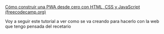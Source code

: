 [Cómo construir una PWA desde cero con HTML, CSS y JavaScript (freecodecamp.org)](https://www.freecodecamp.org/espanol/news/como-construir-una-pwa-desde-cero-con-html-css-y-javascript/)

Voy a seguir este tutorial a ver como se va creando para hacerlo con la web que tengo pensada del recetario 